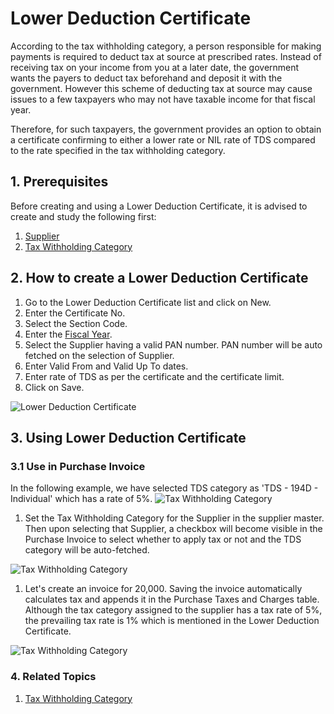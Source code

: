 <!-- add-breadcrumbs -->
# Lower Deduction Certificate

According to the tax withholding category, a person responsible for making payments is required to deduct tax at source at prescribed rates. Instead of receiving tax on your income from you at a later date, the government wants the payers to deduct tax beforehand and deposit it with the government. However this scheme of deducting tax at source may cause issues to a few taxpayers who may not have taxable income for that fiscal year.

Therefore, for such taxpayers, the government provides an option to obtain a certificate confirming to either a lower rate or NIL rate of TDS compared to the rate specified in the tax withholding category.

## 1. Prerequisites
Before creating and using a Lower Deduction Certificate, it is advised to create and study the following first:
1. [Supplier](/docs/user/manual/en/buying/supplier)
1. [Tax Withholding Category](/docs/user/manual/en/accounts/tax-withholding-category)

## 2. How to create a Lower Deduction Certificate
1. Go to the Lower Deduction Certificate list and click on New.
1. Enter the Certificate No.
1. Select the Section Code.
1. Enter the [Fiscal Year](/docs/user/manual/en/accounts/fiscal-year).
1. Select the Supplier having a valid PAN number. PAN number will be auto fetched on the selection of Supplier.
1. Enter Valid From and Valid Up To dates.
1. Enter rate of TDS as per the certificate and the certificate limit.
1. Click on Save.

![Lower Deduction Certificate](/docs/assets/img/regional/india/lower-deduction-certificate.png)

## 3. Using Lower Deduction Certificate
### 3.1 Use in Purchase Invoice
In the following example, we have selected TDS category as 'TDS - 194D - Individual' which has a rate of 5%.
<img class="screenshot" alt="Tax Withholding Category" src="{{docs_base_url}}/assets/img/regional/india/tds-rate.png">

1. Set the Tax Withholding Category for the Supplier in the supplier master. Then upon selecting that Supplier, a checkbox will become visible in the Purchase Invoice to select whether to apply tax or not and the TDS category will be auto-fetched.

<img class="screenshot" alt="Tax Withholding Category" src="{{docs_base_url}}/assets/img/regional/india/tds-supplier-master.png">

1. Let's create an invoice for 20,000. Saving the invoice automatically calculates tax and appends it in the Purchase Taxes and Charges table. Although the tax category assigned to the supplier has a tax rate of 5%, the prevailing tax rate is 1% which is mentioned in the Lower Deduction Certificate.

<img class="screenshot" alt="Tax Withholding Category" src="{{docs_base_url}}/assets/img/regional/india/ltds-purchase-invoice.png">

### 4. Related Topics
1. [Tax Withholding Category](/docs/user/manual/en/accounts/tax-withholding-category)

